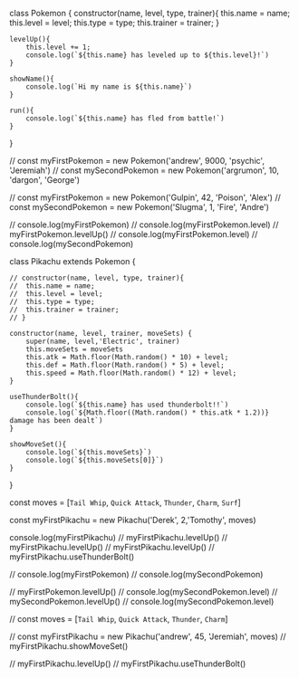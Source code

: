 class Pokemon {
	constructor(name, level, type, trainer){
		this.name = name;
		this.level = level;
		this.type = type;
		this.trainer = trainer;
	}

	levelUp(){
		this.level += 1;
		console.log(`${this.name} has leveled up to ${this.level}!`)
	}

	showName(){
		console.log(`Hi my name is ${this.name}`)
	}

	run(){
		console.log(`${this.name} has fled from battle!`)
	}
}

// const myFirstPokemon = new Pokemon('andrew', 9000, 'psychic', 'Jeremiah')
// const mySecondPokemon = new Pokemon('argrumon', 10, 'dargon', 'George')

// const myFirstPokemon = new Pokemon('Gulpin', 42, 'Poison', 'Alex')
// const mySecondPokemon = new Pokemon('Slugma', 1, 'Fire', 'Andre')


// console.log(myFirstPokemon)
// console.log(myFirstPokemon.level)
// myFirstPokemon.levelUp()
// console.log(myFirstPokemon.level)
// console.log(mySecondPokemon)

class Pikachu extends Pokemon {

	// constructor(name, level, type, trainer){
	// 	this.name = name;
	// 	this.level = level;
	// 	this.type = type;
	// 	this.trainer = trainer;
	// }

	constructor(name, level, trainer, moveSets) {
		super(name, level,'Electric', trainer)
		this.moveSets = moveSets
		this.atk = Math.floor(Math.random() * 10) + level;
		this.def = Math.floor(Math.random() * 5) + level;
		this.speed = Math.floor(Math.random() * 12) + level;
	}

	useThunderBolt(){
		console.log(`${this.name} has used thunderbolt!!`)
		console.log(`${Math.floor((Math.random() * this.atk * 1.2))} damage has been dealt`)
	}

	showMoveSet(){
		console.log(`${this.moveSets}`)
		console.log(`${this.moveSets[0]}`)
	}
}

const moves = [`Tail Whip`, `Quick Attack`, `Thunder`, `Charm`, `Surf`]

const myFirstPikachu = new Pikachu('Derek', 2,'Tomothy', moves)

console.log(myFirstPikachu)
// myFirstPikachu.levelUp()
// myFirstPikachu.levelUp()
// myFirstPikachu.levelUp()
// myFirstPikachu.useThunderBolt()

// console.log(myFirstPokemon)
// console.log(mySecondPokemon)

// myFirstPokemon.levelUp()
// console.log(mySecondPokemon.level)
// mySecondPokemon.levelUp()
// console.log(mySecondPokemon.level)

// const moves = [`Tail Whip`, `Quick Attack`, `Thunder`, `Charm`]

// const myFirstPikachu = new Pikachu('andrew', 45, 'Jeremiah', moves)
// myFirstPikachu.showMoveSet()

// myFirstPikachu.levelUp()
// myFirstPikachu.useThunderBolt()
